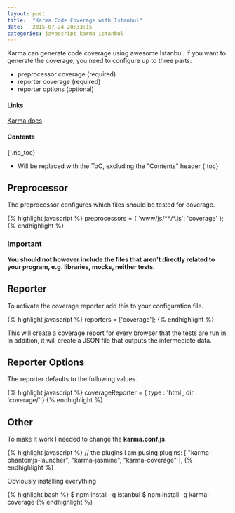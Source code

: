 ```yaml
---
layout: post
title:  "Karma Code Coverage with Istanbul"
date:   2015-07-24 20:33:15
categories: javascript karma istanbul
---
```


Karma can generate code coverage using awesome Istanbul. If you want to generate the coverage, you need to configure up to three parts:

* preprocessor coverage (required)
* reporter coverage (required)
* reporter options (optional)

#### Links

[Karma docs](http://karma-runner.github.io/0.8/config/coverage.html)


#### Contents
{:.no_toc}

* Will be replaced with the ToC, excluding the "Contents" header
{:toc}

## Preprocessor

The preprocessor configures which files should be tested for coverage.

{% highlight javascript %}
preprocessors = {
  'www/js/**/*.js': 'coverage'
};
{% endhighlight %}

### Important

**You should not however include the files that aren't directly related to your program, e.g. libraries, mocks, neither tests.**

## Reporter

To activate the coverage reporter add this to your configuration file.

{% highlight javascript %}
        reporters = ['coverage'];
{% endhighlight %}

This will create a coverage report for every browser that the tests are run in. In addition, it will create a JSON file that outputs the intermediate data.

## Reporter Options

The reporter defaults to the following values.

{% highlight javascript %}
coverageReporter = {
  type : 'html',
  dir : 'coverage/'
}
{% endhighlight %}

## Other

To make it work I needed to change the **karma.conf.js**.

{% highlight javascript %}
// the plugins I am pusing
plugins: [
      "karma-phantomjs-launcher",
      "karma-jasmine",
      "karma-coverage"
    ],
{% endhighlight %}

Obviously installing everything

{% highlight bash %}
$ npm install -g istanbul
$ npm install -g karma-coverage
{% endhighlight %}
